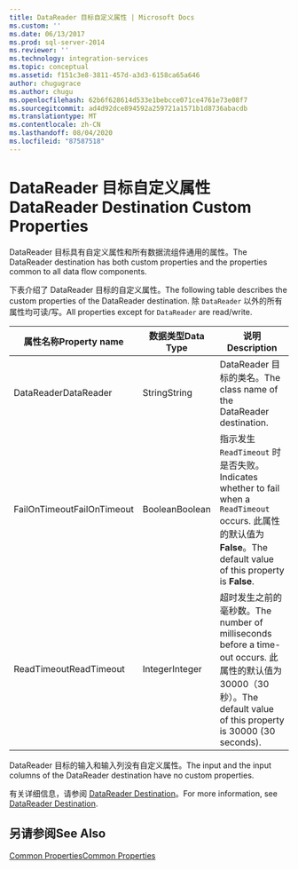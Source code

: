 ```yaml
---
title: DataReader 目标自定义属性 | Microsoft Docs
ms.custom: ''
ms.date: 06/13/2017
ms.prod: sql-server-2014
ms.reviewer: ''
ms.technology: integration-services
ms.topic: conceptual
ms.assetid: f151c3e8-3811-457d-a3d3-6158ca65a646
author: chugugrace
ms.author: chugu
ms.openlocfilehash: 62b6f628614d533e1bebcce071ce4761e73e08f7
ms.sourcegitcommit: ad4d92dce894592a259721a1571b1d8736abacdb
ms.translationtype: MT
ms.contentlocale: zh-CN
ms.lasthandoff: 08/04/2020
ms.locfileid: "87587518"
---
```

# <a name="datareader-destination-custom-properties"></a><span data-ttu-id="456d4-102">DataReader 目标自定义属性</span><span class="sxs-lookup"><span data-stu-id="456d4-102">DataReader Destination Custom Properties</span></span>
  <span data-ttu-id="456d4-103">DataReader 目标具有自定义属性和所有数据流组件通用的属性。</span><span class="sxs-lookup"><span data-stu-id="456d4-103">The DataReader destination has both custom properties and the properties common to all data flow components.</span></span>  
  
 <span data-ttu-id="456d4-104">下表介绍了 DataReader 目标的自定义属性。</span><span class="sxs-lookup"><span data-stu-id="456d4-104">The following table describes the custom properties of the DataReader destination.</span></span> <span data-ttu-id="456d4-105">除 `DataReader` 以外的所有属性均可读/写。</span><span class="sxs-lookup"><span data-stu-id="456d4-105">All properties except for `DataReader` are read/write.</span></span>  
  
|<span data-ttu-id="456d4-106">属性名称</span><span class="sxs-lookup"><span data-stu-id="456d4-106">Property name</span></span>|<span data-ttu-id="456d4-107">数据类型</span><span class="sxs-lookup"><span data-stu-id="456d4-107">Data Type</span></span>|<span data-ttu-id="456d4-108">说明</span><span class="sxs-lookup"><span data-stu-id="456d4-108">Description</span></span>|  
|-------------------|---------------|-----------------|  
|<span data-ttu-id="456d4-109">DataReader</span><span class="sxs-lookup"><span data-stu-id="456d4-109">DataReader</span></span>|<span data-ttu-id="456d4-110">String</span><span class="sxs-lookup"><span data-stu-id="456d4-110">String</span></span>|<span data-ttu-id="456d4-111">DataReader 目标的类名。</span><span class="sxs-lookup"><span data-stu-id="456d4-111">The class name of the DataReader destination.</span></span>|  
|<span data-ttu-id="456d4-112">FailOnTimeout</span><span class="sxs-lookup"><span data-stu-id="456d4-112">FailOnTimeout</span></span>|<span data-ttu-id="456d4-113">Boolean</span><span class="sxs-lookup"><span data-stu-id="456d4-113">Boolean</span></span>|<span data-ttu-id="456d4-114">指示发生 `ReadTimeout` 时是否失败。</span><span class="sxs-lookup"><span data-stu-id="456d4-114">Indicates whether to fail when a `ReadTimeout` occurs.</span></span> <span data-ttu-id="456d4-115">此属性的默认值为 **False**。</span><span class="sxs-lookup"><span data-stu-id="456d4-115">The default value of this property is **False**.</span></span>|  
|<span data-ttu-id="456d4-116">ReadTimeout</span><span class="sxs-lookup"><span data-stu-id="456d4-116">ReadTimeout</span></span>|<span data-ttu-id="456d4-117">Integer</span><span class="sxs-lookup"><span data-stu-id="456d4-117">Integer</span></span>|<span data-ttu-id="456d4-118">超时发生之前的毫秒数。</span><span class="sxs-lookup"><span data-stu-id="456d4-118">The number of milliseconds before a time-out occurs.</span></span> <span data-ttu-id="456d4-119">此属性的默认值为 30000（30 秒）。</span><span class="sxs-lookup"><span data-stu-id="456d4-119">The default value of this property is 30000 (30 seconds).</span></span>|  
  
 <span data-ttu-id="456d4-120">DataReader 目标的输入和输入列没有自定义属性。</span><span class="sxs-lookup"><span data-stu-id="456d4-120">The input and the input columns of the DataReader destination have no custom properties.</span></span>  
  
 <span data-ttu-id="456d4-121">有关详细信息，请参阅 [DataReader Destination](datareader-destination.md)。</span><span class="sxs-lookup"><span data-stu-id="456d4-121">For more information, see [DataReader Destination](datareader-destination.md).</span></span>  
  
## <a name="see-also"></a><span data-ttu-id="456d4-122">另请参阅</span><span class="sxs-lookup"><span data-stu-id="456d4-122">See Also</span></span>  
 [<span data-ttu-id="456d4-123">Common Properties</span><span class="sxs-lookup"><span data-stu-id="456d4-123">Common Properties</span></span>](../common-properties.md)  
  
  
